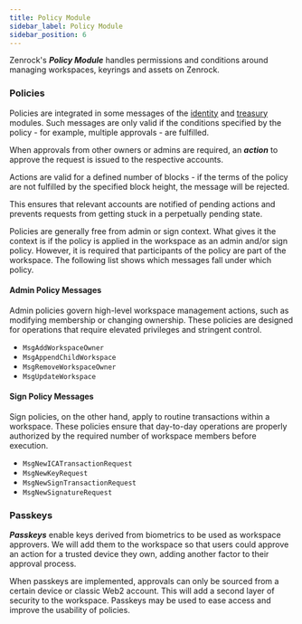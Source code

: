 ```yaml
---
title: Policy Module
sidebar_label: Policy Module
sidebar_position: 6
---
```


Zenrock's **_Policy Module_** handles permissions and conditions around managing workspaces, keyrings and assets on Zenrock.

### Policies

Policies are integrated in some messages of the [identity](identity.md) and [treasury](treasury.md) modules. Such messages are only valid if the conditions specified by the policy - for example, multiple approvals - are fulfilled.

When approvals from other owners or admins are required, an **_action_** to approve the request is issued to the respective accounts.

Actions are valid for a defined number of blocks - if the terms of the policy are not fulfilled by the specified block height, the message will be rejected.

This ensures that relevant accounts are notified of pending actions and prevents requests from getting stuck in a perpetually pending state.

Policies are generally free from admin or sign context. What gives it the context is if the policy is applied in the workspace as an admin and/or sign policy. However, it is required that participants of the policy are part of the workspace. The following list shows which messages fall under which policy.

#### Admin Policy Messages

Admin policies govern high-level workspace management actions, such as modifying membership or changing ownership. These policies are designed for operations that require elevated privileges and stringent control.

- `MsgAddWorkspaceOwner`
- `MsgAppendChildWorkspace`
- `MsgRemoveWorkspaceOwner`
- `MsgUpdateWorkspace`

#### Sign Policy Messages

Sign policies, on the other hand, apply to routine transactions within a workspace. These policies ensure that day-to-day operations are properly authorized by the required number of workspace members before execution.

- `MsgNewICATransactionRequest`
- `MsgNewKeyRequest`
- `MsgNewSignTransactionRequest`
- `MsgNewSignatureRequest`

### Passkeys

**_Passkeys_** enable keys derived from biometrics to be used as workspace approvers. We will add them to the workspace so that users could approve an action for a trusted device they own, adding another factor to their approval process.

When passkeys are implemented, approvals can only be sourced from a certain device or classic Web2 account. This will add a second layer of security to the workspace. Passkeys may be used to ease access and improve the usability of policies.
